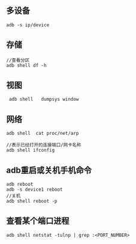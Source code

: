 ## 多设备
```
adb -s ip/device
```

## 存储
```
//查看分区
adb shell df -h
```

## 视图
```
 adb shell   dumpsys window
```

## 网络
```
adb shell  cat proc/net/arp
```
```
//表示已经打开的连接端口/网卡名称
adb shell ifconfig
```


## adb重启或关机手机命令
```
adb reboot
adb -s device1 reboot
//关机
adb shell reboot -p
```
## 查看某个端口进程
```
adb shell netstat -tulnp | grep :<PORT_NUMBER>
```
